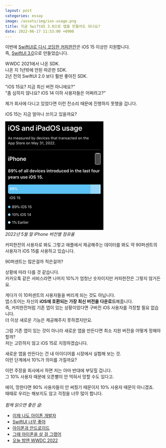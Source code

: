 ```yaml
---
layout: post
categories: essay
image: /assets/img/ios-usage.png
title: 지금 SwiftUI 3.0으로 앱을 만들어도 되나요?
date: 2022-06-17 11:53:00 +0900
---
```


이번에 [SwiftUI로 다시 코딩한 커피한잔](/essay/2022/06/13/ios-developer-too.html)은 iOS 15 이상만 지원합니다.  
즉, [SwiftUI 3.0](https://www.hackingwithswift.com/articles/235/whats-new-in-swiftui-for-ios-15)으로 만들었습니다.  

WWDC 2021에서 나온 SDK.  
나온 지 1년밖에 안된 따끈한 SDK.  
2년 전의 SwiftUI 2.0 보다 훨씬 좋아진 SDK. 

"iOS 15요? 지금 최신 버전 아니에요?"  
"좀 심하지 않나요? iOS 14 이하 사용자들은 어쩌려고?"

제가 회사에 다니고 있었다면 이런 잔소리 때문에 진행하지 못했을 겁니다.

iOS 15는 지금 얼마나 쓰이고 있을까요?

![2022년 5월 말 iPhone 버전별 점유율](/assets/img/ios-usage.png)  
*2022년 5월 말 iPhone 버전별 점유율*

커피한잔의 사용자로 봐도 그렇고 애플에서 제공해주는 데이터를 봐도 약 90퍼센트의 사용자가 iOS 15를 사용하고 있습니다.  

90퍼센트는 많은걸까 적은걸까?

상황에 따라 다를 것 같습니다.  
카카오톡 같은 서비스라면 나머지 10%가 엄청난 숫자이지만 커피한잔은 그렇지 않거든요.

게다가 이 10퍼센트의 사용자들을 버리게 되는 것도 아닙니다.  
앱스토어는 자신의 **iOS에 호환되는 가장 최신 버전을 다운로드**해줍니다.  
즉, 커피한잔처럼 기존 앱이 있는 상황이었다면 구버전 iOS 사용자를 걱정할 필요 없습니다.  
더 이상 새로운 기능은 제공해주지 못하겠지만요.

그럼 기존 앱이 있는 것이 아니라 새로운 앱을 만든다면 최소 지원 버전을 어떻게 정해야 할까?  
저는 고민하지 않고 iOS 15로 지정하겠습니다.

새로운 앱을 만든다는 건 내 아이디어를 시장에서 실험해 보는 것.  
이런 단계에서 10%가 의미를 가질까요?  

이런 주장을 회사에서 하면 저는 아마 반대에 부딪힐 겁니다.  
그 10% 사용자 때문에 오픈빨이 안 먹혀서 망할 수도 있다고.  

에이, 망한다면 90% 사용자들이 안 써줬기 때문이지 10% 사용자 때문이 아니겠죠.  
때때로 우리는 해보지도 않고 걱정을 너무 많이 합니다.
<br>
<br>
*함께 읽으면 좋은 글:*
* [이제 나도 아이폰 개발자](/essay/2022/06/13/ios-developer-too.html)
* [SwiftUI 너무 좋아](/essay/2022/06/08/swiftui.html)
* [아이폰과 안드로이드](/essay/2022/02/12/ios-android.html)
* [그때 아이폰을 살 걸 그랬어](/essay/2021/09/26/그때-아이폰을-살-걸-그랬어.html)
* [오늘 밤엔 WWDC 2022](/essay/2022/06/06/wwdc-2022.html)